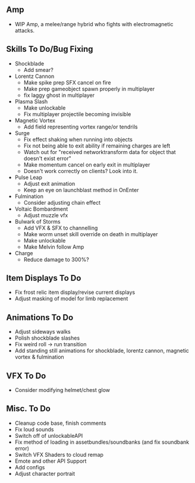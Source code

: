   ## Amp
- WIP Amp, a melee/range hybrid who fights with electromagnetic attacks.
## Skills To Do/Bug Fixing
- Shockblade
  - Add smear?
- Lorentz Cannon
  - Make spike prep SFX cancel on fire
  - Make prep gameobject spawn properly in multiplayer
  - fix laggy ghost in multiplayer
- Plasma Slash
  - Make unlockable
  - Fix multiplayer projectile becoming invisible
- Magnetic Vortex
  - Add field representing vortex range/or tendrils
- Surge
  - Fix effect shaking when running into objects
  - Fix not being able to exit ability if remaining charges are left
  - Watch out for "received networktransform data for object that doesn't exist error"
  - Make momentum cancel on early exit in multiplayer
  - Doesn't work correctly on clients? Look into it.
- Pulse Leap
  - Adjust exit animation
  - Keep an eye on launchblast method in OnEnter
- Fulmination
  - Consider adjusting chain effect
- Voltaic Bombardment
  - Adjust muzzle vfx
- Bulwark of Storms
  - Add VFX & SFX to channelling
  - Make worm unset skill override on death in multiplayer
  - Make unlockable
  - Make Melvin follow Amp
- Charge
  - Reduce damage to 300%?

## Item Displays To Do
- Fix frost relic item display/revise current displays
- Adjust masking of model for limb replacement

## Animations To Do
- Adjust sideways walks
- Polish shockblade slashes
- Fix weird roll -> run transition
- Add standing still animations for shockblade, lorentz cannon, magnetic vortex & fulmination

## VFX To Do
- Consider modifying helmet/chest glow

## Misc. To Do
- Cleanup code base, finish comments
- Fix loud sounds
- Switch off of unlockableAPI
- Fix method of loading in assetbundles/soundbanks (and fix soundbank error)
- Switch VFX Shaders to cloud remap
- Emote and other API Support
- Add configs
- Adjust character portrait
